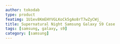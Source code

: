 ```yaml
---
author: tokodab
type: product
featimg: 1U1ev8KmEHYVGLKoCk5gAo8rT7wZyCWj_
title: Supernatural Night Samsung Galaxy S9 Case
tags: [samsung, galaxy, s9]
category: [samsung]
---
```

